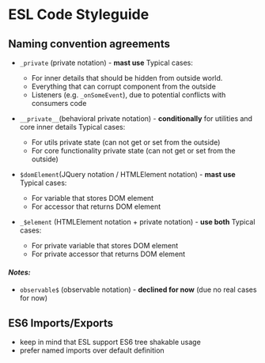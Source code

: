 # ESL Code Styleguide

## Naming convention agreements

- `_private` (private notation) - **mast use**
  Typical cases: 
  - For inner details that should be hidden from outside world. 
  - Everything that can corrupt component from the outside
  - Listeners (e.g. `_onSomeEvent`), due to potential conflicts with consumers code
  
- `__private__`(behavioral private notation) - **conditionally** for utilities and core inner details
  Typical cases:
   - For utils private state (can not get or set from the outside)
   - For core functionality private state (can not get or set from the outside)

- `$domElement`(JQuery notation / HTMLElement notation) - **mast use**
  Typical cases:
  - For variable that stores DOM element
  - For accessor that returns DOM element

- `_$element` (HTMLElement notation + private notation) - **use both**
  Typical cases:
  - For private variable that stores DOM element
  - For private accessor that returns DOM element
  
#### *Notes:*
- `observable$` (observable notation) - **declined for now** (due no real cases for now)

## ES6 Imports/Exports
 - keep in mind that ESL support ES6 tree shakable usage
 - prefer named imports over default definition
